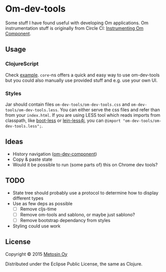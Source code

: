 # Om-dev-tools

Some stuff I have found useful with developing Om applications.
Om instrumentation stuff is originally from Circle CI: [Instrumenting
Om Component](https://dwwoelfel.github.io/instrumenting-om-components.html).

## Usage

### ClojureScript

Check [example](./example/src/cljs/example/main.cljs).
`core`-ns offers a quick and easy way to use om-dev-tools but you could
also manually use provided stuff and e.g. use your own UI.

### Styles

Jar should contain files `om-dev-tools/om-dev-tools.css` and `om-dev-tools/om-dev-tools.less`.
You can either serve the css files and refer than from your `index.html`.
If you are using LESS tool which reads imports from classpath,
like [boot-less](https://github.com/Deraen/boot-less)
or [lein-less4j](https://github.com/Deraen/lein-less4j),
you can `@import "om-dev-tools/om-dev-tools.less";`.

## Ideas

- History navigation ([om-dev-component](https://github.com/ioRekz/om-dev-component))
- Copy & paste state
- Would it be possible to run (some parts of) this on Chrome dev tools?

## TODO

- State tree should probably use a protocol to determine how to display different types
- Use as few deps as possible
  - [ ] Remove cljs-time
  - [ ] Remove om-tools and sablono, or maybe just sablono?
  - [ ] Remove bootstrap dependancy from styles
- Styling could use work

## License

Copyright © 2015 [Metosin Oy](http://www.metosin.fi)

Distributed under the Eclipse Public License, the same as Clojure.
